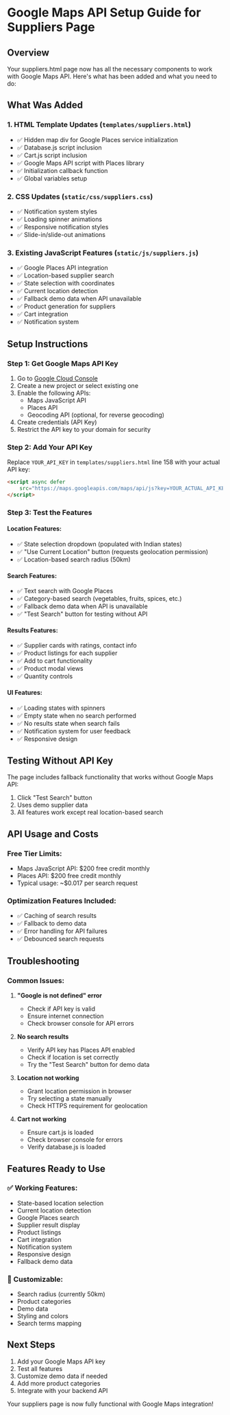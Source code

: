 # Google Maps API Setup Guide for Suppliers Page

## Overview
Your suppliers.html page now has all the necessary components to work with Google Maps API. Here's what has been added and what you need to do:

## What Was Added

### 1. HTML Template Updates (`templates/suppliers.html`)
- ✅ Hidden map div for Google Places service initialization
- ✅ Database.js script inclusion
- ✅ Cart.js script inclusion  
- ✅ Google Maps API script with Places library
- ✅ Initialization callback function
- ✅ Global variables setup

### 2. CSS Updates (`static/css/suppliers.css`)
- ✅ Notification system styles
- ✅ Loading spinner animations
- ✅ Responsive notification styles
- ✅ Slide-in/slide-out animations

### 3. Existing JavaScript Features (`static/js/suppliers.js`)
- ✅ Google Places API integration
- ✅ Location-based supplier search
- ✅ State selection with coordinates
- ✅ Current location detection
- ✅ Fallback demo data when API unavailable
- ✅ Product generation for suppliers
- ✅ Cart integration
- ✅ Notification system

## Setup Instructions

### Step 1: Get Google Maps API Key
1. Go to [Google Cloud Console](https://console.cloud.google.com/)
2. Create a new project or select existing one
3. Enable the following APIs:
   - Maps JavaScript API
   - Places API
   - Geocoding API (optional, for reverse geocoding)
4. Create credentials (API Key)
5. Restrict the API key to your domain for security

### Step 2: Add Your API Key
Replace `YOUR_API_KEY` in `templates/suppliers.html` line 158 with your actual API key:

```html
<script async defer 
    src="https://maps.googleapis.com/maps/api/js?key=YOUR_ACTUAL_API_KEY&libraries=places&callback=initGoogleMaps">
</script>
```

### Step 3: Test the Features

#### Location Features:
- ✅ State selection dropdown (populated with Indian states)
- ✅ "Use Current Location" button (requests geolocation permission)
- ✅ Location-based search radius (50km)

#### Search Features:
- ✅ Text search with Google Places
- ✅ Category-based search (vegetables, fruits, spices, etc.)
- ✅ Fallback demo data when API is unavailable
- ✅ "Test Search" button for testing without API

#### Results Features:
- ✅ Supplier cards with ratings, contact info
- ✅ Product listings for each supplier
- ✅ Add to cart functionality
- ✅ Product modal views
- ✅ Quantity controls

#### UI Features:
- ✅ Loading states with spinners
- ✅ Empty state when no search performed
- ✅ No results state when search fails
- ✅ Notification system for user feedback
- ✅ Responsive design

## Testing Without API Key

The page includes fallback functionality that works without Google Maps API:

1. Click "Test Search" button
2. Uses demo supplier data
3. All features work except real location-based search

## API Usage and Costs

### Free Tier Limits:
- Maps JavaScript API: $200 free credit monthly
- Places API: $200 free credit monthly
- Typical usage: ~$0.017 per search request

### Optimization Features Included:
- ✅ Caching of search results
- ✅ Fallback to demo data
- ✅ Error handling for API failures
- ✅ Debounced search requests

## Troubleshooting

### Common Issues:

1. **"Google is not defined" error**
   - Check if API key is valid
   - Ensure internet connection
   - Check browser console for API errors

2. **No search results**
   - Verify API key has Places API enabled
   - Check if location is set correctly
   - Try the "Test Search" button for demo data

3. **Location not working**
   - Grant location permission in browser
   - Try selecting a state manually
   - Check HTTPS requirement for geolocation

4. **Cart not working**
   - Ensure cart.js is loaded
   - Check browser console for errors
   - Verify database.js is loaded

## Features Ready to Use

### ✅ Working Features:
- State-based location selection
- Current location detection
- Google Places search
- Supplier result display
- Product listings
- Cart integration
- Notification system
- Responsive design
- Fallback demo data

### 🔧 Customizable:
- Search radius (currently 50km)
- Product categories
- Demo data
- Styling and colors
- Search terms mapping

## Next Steps

1. Add your Google Maps API key
2. Test all features
3. Customize demo data if needed
4. Add more product categories
5. Integrate with your backend API

Your suppliers page is now fully functional with Google Maps integration!
